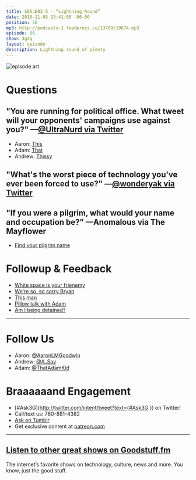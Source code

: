 ```yaml
---
title: S05:E03.5 - “Lightning Round”
date: 2015-11-05 23:41:00 -06:00
position: 76
mp3: http://podcasts-1.feedpress.co/13789/19674.mp3
episode: 66
show: 3g3q
layout: episode
description: Lightning round of plenty
---
```


![episode art][1]

# Questions

## "You are running for political office. What tweet will your opponents' campaigns use against you?" —[@UltraNurd via Twitter][2]

* Aaron: [This][3]
* Adam: [That][4]
* Andrew: [Thissy][5]

## "What's the worst piece of technology you've ever been forced to use?" —[@wonderyak via Twitter][6]

## "If you were a pilgrim, what would your name and occupation be?" —Anomalous via The Mayflower

* [Find your pilgrim name][7]

# Followup & Feedback

* [White space is your frienemy][8]
* [We're so, so sorry Bryan][9]
* [This man][10]
* [Pillow talk with Adam][11]
* [Am I being detained?][12]

***

# Follow Us
* Aaron: [@AaronLMGoodwin](http://twitter.com/aaronlmgoodwin)
* Andrew: [@A_Sav](http://twitter.com/a_sav)
* Adam: [@ThatAdamKid](http://twitter.com/thatadamkid)

# Braaaaaand Engagement
* [#Ask3G](http://twitter.com/intent/tweet?text={#Ask3G }) on Twitter!
* Call/text us: 760-881-4382
* [Ask on Tumblr](http://3g3q.co/ask)
* Get exclusive content at [patreon.com](http://www.patreon.com/3g3q)

***

## [Listen to other great shows on Goodstuff.fm](http://goodstuff.fm/)
The internet’s favorite shows on technology, culture, news and more. You know, just the good stuff.

[1]: http://l.gdwn.co/1kkDE.jpg
[2]: http://twitter.com/UltraNurd/status/643596935270526976
[3]: https://twitter.com/AaronLMGoodwin/status/618527509286498304
[4]: https://twitter.com/ThatAdamKid/status/614521810319601664
[5]: https://twitter.com/A_Sav/status/10181863011
[6]: http://twitter.com/wonderyak/status/656171381009215488
[7]: http://community.sparknotes.com/2013/11/28/whats-your-pilgrim-name
[8]: https://twitter.com/dadstronaut/status/661658510745190400
[9]: https://twitter.com/BryanMBrush/status/662101503914676224
[10]: http://www.thisman.org
[11]: https://twitter.com/ThatAdamKid/status/661931836801617920
[12]: http://youtu.be/1pBougV1JK4
[13]: http://twitter.com/aaronlmgoodwin
[14]: http://twitter.com/a_sav
[15]: http://twitter.com/thatadamkid
[16]: http://3g3q.co/ask
[17]: http://www.patreon.com/3g3q
[18]: http://goodstuff.fm/3g3q/
